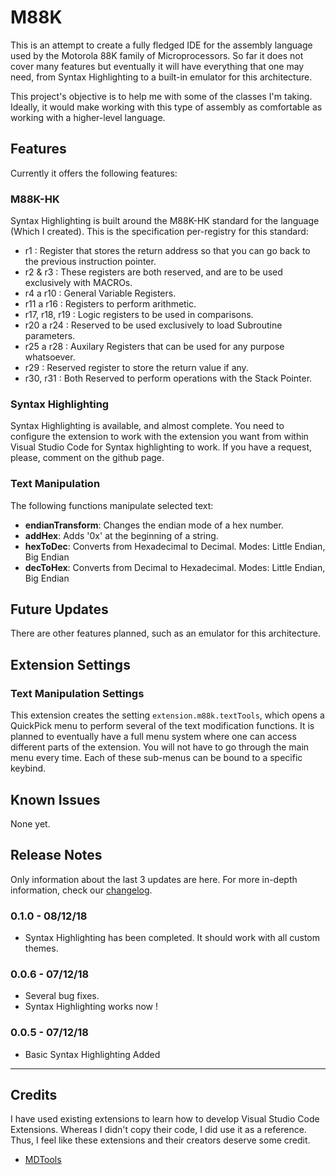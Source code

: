 # M88K 

This is an attempt to create a fully fledged IDE for the assembly language used by the Motorola 88K family of Microprocessors. So far it does not cover many features but eventually it will have everything that one may need, from Syntax Highlighting to a built-in emulator for this architecture.

This project's objective is to help me with some of the classes I'm taking. Ideally, it would make working with this type of assembly as comfortable as working with a higher-level language.

## **Features**

Currently it offers the following features:

### M88K-HK
Syntax Highlighting is built around the M88K-HK standard for the language (Which I created). This is the specification per-registry for this standard:

- r1 : Register that stores the return address so that you can go back to the previous instruction pointer.
- r2 & r3 : These registers are both reserved, and are to be used exclusively with MACROs.
- r4 a r10 : General Variable Registers.
- r11 a r16 : Registers to perform arithmetic.
- r17, r18, r19 : Logic registers to be used in comparisons.
- r20 a r24 : Reserved to be used exclusively to load Subroutine parameters.
- r25 a r28 : Auxilary Registers that can be used for any purpose whatsoever. 
- r29 : Reserved register to store the return value if any.
- r30, r31 : Both Reserved to perform operations with the Stack Pointer.

### Syntax Highlighting

Syntax Highlighting is available, and almost complete. You need to configure the extension to work with the extension you want from within Visual Studio Code for Syntax highlighting to work. 
If you have a request, please, comment on the github page.



### Text Manipulation

The following functions manipulate selected text:

- **endianTransform**: Changes the endian mode of a hex number.
- **addHex**: Adds '0x' at the beginning of a string.
- **hexToDec**: Converts from Hexadecimal to Decimal. Modes: Little Endian, Big Endian
- **decToHex**: Converts from Decimal to Hexadecimal. Modes: Little Endian, Big Endian

## Future Updates
There are other features planned, such as an emulator for this architecture.

## Extension Settings

### Text Manipulation Settings

This extension creates the setting `extension.m88k.textTools`, which opens a QuickPick menu to perform several of the text modification functions. It is planned to eventually have a full menu system where one can access different parts of the extension. You will not have to go through the main menu every time. Each of these sub-menus can be bound to a specific keybind.

## Known Issues

None yet.

## Release Notes

Only information about the last 3 updates are here. For more in-depth information, check our [changelog](https://github.com/M-T3K/M88K/blob/master/CHANGELOG.md).

### 0.1.0 - 08/12/18

- Syntax Highlighting has been completed. It should work with all custom themes.

### 0.0.6 - 07/12/18

- Several bug fixes. 
- Syntax Highlighting works now !

### 0.0.5 - 07/12/18

- Basic Syntax Highlighting Added

-----------------------------------------------------------------------------------------------------------

## Credits

I have used existing extensions to learn how to develop Visual Studio Code Extensions. Whereas I didn't copy their code, I did use it as a reference. Thus, I feel like these extensions and their creators deserve some credit.

- [MDTools](https://github.com/Microsoft/vscode-MDTools/)